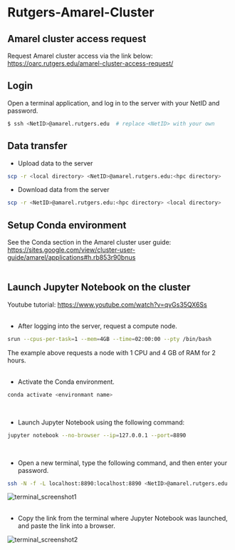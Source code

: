 # Rutgers-Amarel-Cluster

## Amarel cluster access request
Request Amarel cluster access via the link below:  
https://oarc.rutgers.edu/amarel-cluster-access-request/

## Login
Open a terminal application, and log in to the server with your NetID and password.
```bash
$ ssh <NetID>@amarel.rutgers.edu  # replace <NetID> with your own
```

## Data transfer
- Upload data to the server
```bash
scp -r <local directory> <NetID>@amarel.rutgers.edu:<hpc directory>
```

- Download data from the server
```bash
scp -r <NetID>@amarel.rutgers.edu:<hpc directory> <local directory>
```

## Setup Conda environment
See the Conda section in the Amarel cluster user guide:  
https://sites.google.com/view/cluster-user-guide/amarel/applications#h.rb853r90bnus  
<br>

## Launch Jupyter Notebook on the cluster
Youtube tutorial: https://www.youtube.com/watch?v=qvGs35QX6Ss  
<br>

- After logging into the server, request a compute node.
```bash
srun --cpus-per-task=1 --mem=4GB --time=02:00:00 --pty /bin/bash
```
The example above requests a node with 1 CPU and 4 GB of RAM for 2 hours.  
<br>

- Activate the Conda environment.
```bash
conda activate <environmant name>
```
<br>

- Launch Jupyter Notebook using the following command:
```bash
jupyter notebook --no-browser --ip=127.0.0.1 --port=8890
```
<br>

- Open a new terminal, type the following command, and then enter your password.
```bash
ssh -N -f -L localhost:8890:localhost:8890 <NetID>@amarel.rutgers.edu
```
<img alt="terminal_screenshot1" src="https://github.com/user-attachments/assets/11d4cc74-6f9b-4760-9429-fe98062da102" />  
<br><br>

- Copy the link from the terminal where Jupyter Notebook was launched, and paste the link into a browser.
<img alt="terminal_screenshot2" src="https://github.com/user-attachments/assets/ee3323d0-7df8-46b2-a051-969b3c631e92" />  
<br>

